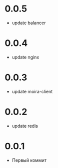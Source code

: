 # 0.0.5
- update balancer
# 0.0.4
- update nginx
# 0.0.3
- update moira-client
# 0.0.2
- update redis
# 0.0.1
- Первый коммит
